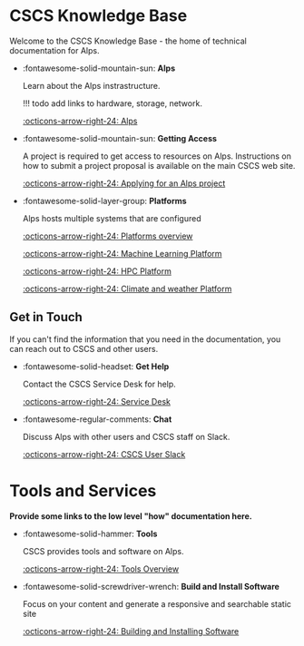 # CSCS Knowledge Base

Welcome to the CSCS Knowledge Base - the home of technical documentation for Alps.

<div class="grid cards" markdown>

-   :fontawesome-solid-mountain-sun: __Alps__

    Learn about the Alps instrastructure.

    !!! todo
        add links to hardware, storage, network.

    [:octicons-arrow-right-24: Alps](alps/index.md)

-   :fontawesome-solid-mountain-sun: __Getting Access__

    A project is required to get access to resources on Alps.
    Instructions on how to submit a project proposal is available on the main CSCS web site.

    [:octicons-arrow-right-24: Applying for an Alps project](https://www.cscs.ch/user-lab/applying-for-accounts)

-   :fontawesome-solid-layer-group: __Platforms__

    Alps hosts multiple systems that are configured

    [:octicons-arrow-right-24: Platforms overview](platforms/index.md)

    [:octicons-arrow-right-24: Machine Learning Platform](platforms/mlp.md)

    [:octicons-arrow-right-24: HPC Platform](platforms/mlp.md)

    [:octicons-arrow-right-24: Climate and weather Platform](platforms/mlp.md)

</div>

## Get in Touch

If you can't find the information that you need in the documentation, you can reach out to CSCS and other users.

<div class="grid cards" markdown>

-   :fontawesome-solid-headset: __Get Help__

    Contact the CSCS Service Desk for help.

    [:octicons-arrow-right-24: Service Desk](https://jira.cscs.ch/plugins/servlet/desk)

-   :fontawesome-regular-comments: __Chat__

    Discuss Alps with other users and CSCS staff on Slack.

    [:octicons-arrow-right-24: CSCS User Slack](https://cscs-users.slack.com/)

</div>

# Tools and Services

**Provide some links to the low level "how" documentation here.**

<div class="grid cards" markdown>

-   :fontawesome-solid-hammer: __Tools__

    CSCS provides tools and software on Alps.

    [:octicons-arrow-right-24: Tools Overview](tools/index.md)

-   :fontawesome-solid-screwdriver-wrench: __Build and Install Software__

    Focus on your content and generate a responsive and searchable static site

    [:octicons-arrow-right-24: Building and Installing Software](build-install/index.md)

</div>

